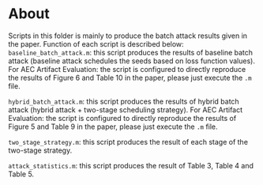 # About
Scripts in this folder is mainly to produce the batch attack results given in the paper. Function of each script is described below:
`baseline_batch_attack.m`: this script produces the results of baseline batch attack (baseline attack schedules the seeds based on loss function values). For AEC Artifact Evaluation: the script is configured to directly reproduce the results of Figure 6 and Table 10 in the paper, please just execute the `.m` file.

`hybrid_batch_attack.m`: this script produces the results of hybrid batch attack (hybrid attack + two-stage scheduling strategy). For AEC Artifact Evaluation: the script is configured to directly reproduce the results of Figure 5 and Table 9 in the paper, please just execute the `.m` file. 

`two_stage_strategy.m`: this script produces the result of each stage of the two-stage strategy.

`attack_statistics.m`: this script produces the result of Table 3, Table 4 and Table 5.  

